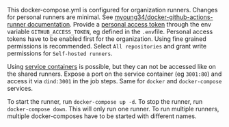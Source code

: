 This docker-compose.yml is configured for organization runners. Changes for personal runners are minimal. See [myoung34/docker-github-actions-runner documentation](https://github.com/myoung34/docker-github-actions-runner/wiki/Usage).
Provide a [personal access token]() through the env variable `GITHUB_ACCESS_TOKEN`, eg defined in the `.env`file. Personal access tokens have to be enabled first for the organization. Using fine grained permissions is recommended. Select `All repositories` and grant write permissions for `Self-hosted runners`.

Using [service containers](https://docs.github.com/de/actions/use-cases-and-examples/using-containerized-services/about-service-containers) is possible, but they can not be accessed like on the shared runners. Expose a port on the service container (eg `3001:80`) and access it via `dind:3001` in the job steps. Same for `docker` and `docker-compose` services.

To start the runner, run `docker-compose up -d`. To stop the runner, run `docker-compose down`. This will only run one runner. To run multiple runners, multiple docker-composes have to be started with different names.